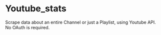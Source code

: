 # Youtube_stats
Scrape data about an entire Channel or just a Playlist, using Youtube API. No OAuth is required.
